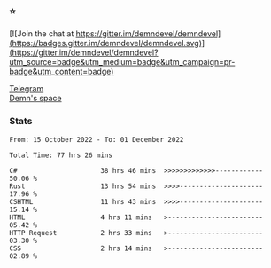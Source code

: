 ### :star:

[![Join the chat at https://gitter.im/demndevel/demndevel](https://badges.gitter.im/demndevel/demndevel.svg)](https://gitter.im/demndevel/demndevel?utm_source=badge&utm_medium=badge&utm_campaign=pr-badge&utm_content=badge)

[Telegram](https://t.me/demnometa) <br>
[Demn's space](http://demns.space)

### Stats

<!--START_SECTION:waka-->

```text
From: 15 October 2022 - To: 01 December 2022

Total Time: 77 hrs 26 mins

C#                     38 hrs 46 mins  >>>>>>>>>>>>>------------   50.06 %
Rust                   13 hrs 54 mins  >>>>---------------------   17.96 %
CSHTML                 11 hrs 43 mins  >>>>---------------------   15.14 %
HTML                   4 hrs 11 mins   >------------------------   05.42 %
HTTP Request           2 hrs 33 mins   >------------------------   03.30 %
CSS                    2 hrs 14 mins   >------------------------   02.89 %
```

<!--END_SECTION:waka-->
